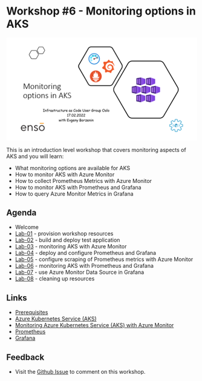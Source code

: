 # Workshop #6 - Monitoring options in AKS

![logo](images/logo.png)

This is an introduction level workshop that covers monitoring aspects of AKS and you will learn:

* What monitoring options are available for AKS
* How to monitor AKS with Azure Monitor
* How to collect Prometheus Metrics with Azure Monitor
* How to monitor AKS with Prometheus and Grafana
* How to query Azure Monitor Metrics in Grafana

## Agenda
 
 * Welcome
 * [Lab-01](labs/lab-01/readme.md) - provision workshop resources 
 * [Lab-02](labs/lab-02/readme.md) - build and deploy test application 
 * [Lab-03](labs/lab-03/readme.md) - monitoring AKS with Azure Monitor
 * [Lab-04](labs/lab-04/readme.md) - deploy and configure Prometheus and Grafana
 * [Lab-05](labs/lab-05/readme.md) - configure scraping of Prometheus metrics with Azure Monitor
 * [Lab-06](labs/lab-05/readme.md) - monitoring AKS with Prometheus and Grafana
 * [Lab-07](labs/lab-05/readme.md) - use Azure Monitor Data Source in Grafana
 * [Lab-08](labs/lab-10/readme.md) - cleaning up resources
## Links

* [Prerequisites](prerequisites.md)
* [Azure Kubernetes Service (AKS)](https://docs.microsoft.com/en-us/azure/aks/?WT.mc_id=AZ-MVP-5003837)
* [Monitoring Azure Kubernetes Service (AKS) with Azure Monitor](https://docs.microsoft.com/en-us/azure/aks/monitor-aks?WT.mc_id=AZ-MVP-5003837)
* [Prometheus](https://prometheus.io/)
* [Grafana](https://grafana.com/grafana/)

## Feedback

* Visit the [Github Issue](https://github.com/evgenyb/aks-workshops/issues/xx) to comment on this workshop. 
